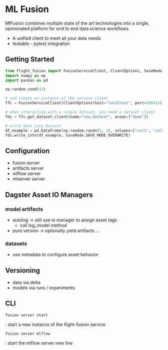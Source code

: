 # ML Fusion

MlFusion combines multiple state of the art technologies into a single,
opinionated platform for end to end data science workflows.

- A unified client to meet all your data needs
- testable - pytest integration

## Getting Started

```py
from flight_fusion import FusionServiceClient, ClientOptions, SaveMode
import numpy as np
import pandas as pd

np.random.seed(42)

# and create an instance of the service client
ffc = FusionServiceClient(ClientOptions(host="localhost", port=50051))

# when interacting with a single dataset, you need a dataset client
fds = ffc.get_dataset_client(name="new_dataset", areas=["demo"])
```

```py
# write data into dataset
df_example = pd.DataFrame(np.random.randn(5, 3), columns=["col1", "col2", "col3"])
fds.write_into(df_example, SaveMode.SAVE_MODE_OVERWRITE)
```

## Configuration

- fusion server
- artifacts server
- mlflow server
- mlserver server

## Dagster Asset IO Managers

### model artifacts

- autolog -> still use io manager to assign asset tags
  - call log_model method
- pure version -> optionally yield artifacts ...

### datasets

- use metadata to configure asset behavior

## Versioning

- data via delta
- models via runs / experiments

## CLI

`fusion server start`

: start a new instance of the flight-fusion service

`fusion server mlflow`

: start the mlflow server
new line
